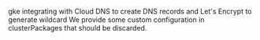 gke integrating with Cloud DNS to create DNS records and Let's Encrypt to generate wildcard
We provide some custom configuration in clusterPackages that should be discarded.

